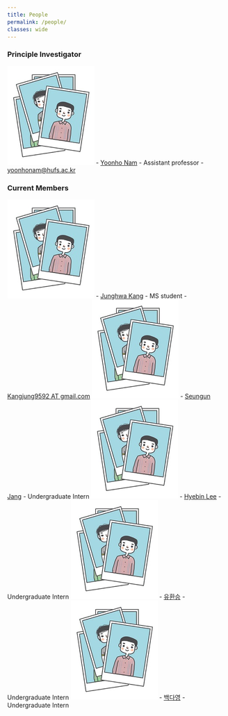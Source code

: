 ```yaml
---
title: People
permalink: /people/
classes: wide
---
```


### Principle Investigator
![image-left](/assets/images/people/person1.JPG)
    - [Yoonho Nam](https://yoonhonam.github.io/)
        - Assistant professor
        - [yoonhonam@hufs.ac.kr](mailto:yoonhonam@hufs.ac.kr)
### Current Members
![image-left](/assets/images/people/person1.JPG)
    - [Junghwa Kang]()
        - MS student
        - [Kangjung9592 AT gmail.com]()
![image-left](/assets/images/people/person1.JPG)
    - [Seungun Jang]()
        - Undergraduate Intern
![image-left](/assets/images/people/person1.JPG)
    - [Hyebin Lee]()
        - Undergraduate Intern
![image-left](/assets/images/people/person1.JPG)
    - [유환승]()
        - Undergraduate Intern
![image-left](/assets/images/people/person1.JPG)
    - [백다영]()
        - Undergraduate Intern
